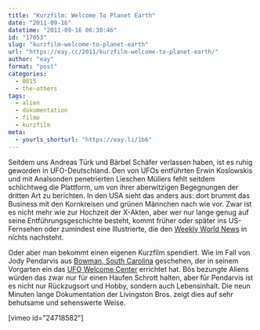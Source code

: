 ```yaml
---
title: "Kurzfilm: Welcome To Planet Earth"
date: "2011-09-16"
datetime: "2011-09-16 06:30:46"
id: "17053"
slug: "kurzfilm-welcome-to-planet-earth"
url: "https://eay.cc/2011/kurzfilm-welcome-to-planet-earth/"
author: "eay"
format: "post"
categories:
  - 0815
  - the-others
tags:
  - alien
  - dokumentation
  - filme
  - kurzfilm
meta:
  - yourls_shorturl: "https://eay.li/1b6"
---
```


Seitdem uns Andreas Türk und Bärbel Schäfer verlassen haben, ist es ruhig geworden in UFO-Deutschland. Den von UFOs entführten Erwin Koslowskis und mit Analsonden penetrierten Lieschen Müllers fehlt seitdem schlichtweg die Plattform, um von ihrer aberwitzigen Begegnungen der dritten Art zu berichten. In den USA sieht das anders aus: dort brummt das Business mit den Kornkreisen und grünen Männchen nach wie vor. Zwar ist es nicht mehr wie zur Hochzeit der X-Akten, aber wer nur lange genug auf seine Entführungsgeschichte besteht, kommt früher oder später ins US-Fernsehen oder zumindest eine Illustrierte, die den [Weekly World News](http://en.wikipedia.org/wiki/Weekly_World_News) in nichts nachsteht.

Oder aber man bekommt einen eigenen Kurzfilm spendiert. Wie im Fall von Jody Pendarvis aus [Bowman, South Carolina](http://en.wikipedia.org/wiki/Bowman,_South_Carolina) geschehen, der in seinem Vorgarten ein das [UFO Welcome Center](http://en.wikipedia.org/wiki/UFO_Welcome_Center) errichtet hat. Bös bezungte Aliens würden das zwar nur für einen Haufen Schrott halten, aber für Pendarvis ist es nicht nur Rückzugsort und Hobby, sondern auch Lebensinhalt. Die neun Minuten lange Dokumentation der Livingston Bros. zeigt dies auf sehr behutsame und sehenswerte Weise.

\[vimeo id="24718582"\]
